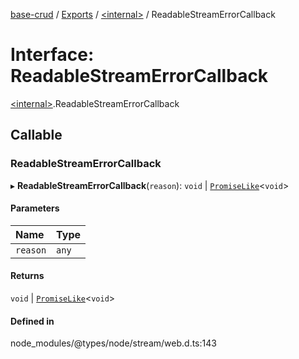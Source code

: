 [base-crud](../README.md) / [Exports](../modules.md) / [\<internal\>](../modules/internal_.md) / ReadableStreamErrorCallback

# Interface: ReadableStreamErrorCallback

[\<internal\>](../modules/internal_.md).ReadableStreamErrorCallback

## Callable

### ReadableStreamErrorCallback

▸ **ReadableStreamErrorCallback**(`reason`): `void` \| [`PromiseLike`](internal_.PromiseLike.md)\<`void`\>

#### Parameters

| Name | Type |
| :------ | :------ |
| `reason` | `any` |

#### Returns

`void` \| [`PromiseLike`](internal_.PromiseLike.md)\<`void`\>

#### Defined in

node_modules/@types/node/stream/web.d.ts:143
